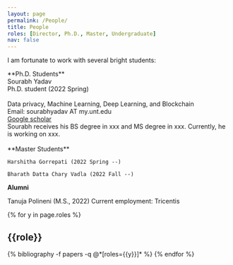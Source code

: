 ```yaml
---
layout: page
permalink: /People/
title: People
roles: [Director, Ph.D., Master, Undergraduate]
nav: false
---
```


I am fortunate to work with several bright students:


<div class="Ph.D.">
**Ph.D. Students**
    <div class="row justify-content-md-center">
        <div class="col-sm-3">
            <img class="img-fluid rounded z-depth-1" src="{{ '/assets/img/Sourabh.png' | relative_url }}" alt="" title="xxxxxxx"/>
        </div>
        <div class="col-sm-4">
            Sourabh Yadav <br>
            Ph.D. student (2022 Spring) <br><br>
            Data privacy, Machine Learning, Deep Learning, and Blockchain <br>
            Email: sourabhyadav AT my.unt.edu <br>
            <a href="https://scholar.google.com/citations?user=Luc18E4AAAAJ&hl=en">Google scholar</a>
        </div>
        <div class="col-sm-4">
            Sourabh receives his BS degree in xxx and MS degree in xxx. Currently, he is working on xxx. 
        </div>
    </div>
</div>    

<br clear="left"/>


<div class="Master">
    **Master Students**

    Harshitha Gorrepati (2022 Spring --) 

    Bharath Datta Chary Vadla (2022 Fall --)
</div>  

**Alumni**

Tanuja Polineni (M.S., 2022) Current employment: Tricentis

<div class="people">

{% for y in page.roles %}
  <h2 class="roles">{{role}}</h2>
  {% bibliography -f papers -q @*[roles={{y}}]* %}
{% endfor %}

</div>

